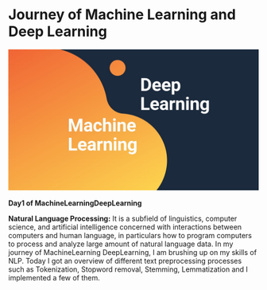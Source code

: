 # Journey of Machine Learning and Deep Learning

![Images](./Images/logo_mldl.jpg)

**Day1 of MachineLearningDeepLearning**

**Natural Language Processing:** It is a subfield of linguistics, computer science, and artificial intelligence concerned with interactions between computers and human language, in particulars how to program computers to process and analyze large amount of natural language data. In my journey of MachineLearning DeepLearning, I am brushing up on my skills of NLP. Today I got an overview of different text preprocessing processes such as Tokenization, Stopword removal, Stemming, Lemmatization and I implemented a few of them.
